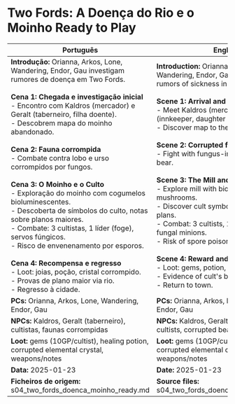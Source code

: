 # Two Fords: A Doença do Rio e o Moinho  Ready to Play

| Português | English |
|-----------|---------|
| **Introdução:** Orianna, Arkos, Lone, Wandering, Endor, Gau investigam rumores de doença em Two Fords.<br><br>**Cena 1: Chegada e investigação inicial**<br>- Encontro com Kaldros (mercador) e Geralt (taberneiro, filha doente).<br>- Descobrem mapa do moinho abandonado.<br><br>**Cena 2: Fauna corrompida**<br>- Combate contra lobo e urso corrompidos por fungos.<br><br>**Cena 3: O Moinho e o Culto**<br>- Exploração do moinho com cogumelos bioluminescentes.<br>- Descoberta de símbolos do culto, notas sobre planos maiores.<br>- Combate: 3 cultistas, 1 líder (foge), servos fúngicos.<br>- Risco de envenenamento por esporos.<br><br>**Cena 4: Recompensa e regresso**<br>- Loot: joias, poção, cristal corrompido.<br>- Provas de plano maior via rio.<br>- Regresso à cidade.<br> | **Introduction:** Orianna, Arkos, Lone, Wandering, Endor, Gau investigate rumors of sickness in Two Fords.<br><br>**Scene 1: Arrival and investigation**<br>- Meet Kaldros (merchant) and Geralt (innkeeper, daughter ill).<br>- Discover map to the abandoned mill.<br><br>**Scene 2: Corrupted fauna**<br>- Fight with fungus-infected wolf and bear.<br><br>**Scene 3: The Mill and the Cult**<br>- Explore mill with bioluminescent mushrooms.<br>- Discover cult symbols, notes on bigger plans.<br>- Combat: 3 cultists, 1 leader (escapes), fungal minions.<br>- Risk of spore poisoning.<br><br>**Scene 4: Reward and return**<br>- Loot: gems, potion, corrupted crystal.<br>- Evidence of cult's bigger plan via river.<br>- Return to town.<br> |
| **PCs:** Orianna, Arkos, Lone, Wandering, Endor, Gau | **PCs:** Orianna, Arkos, Lone, Wandering, Endor, Gau |
| **NPCs:** Kaldros, Geralt (taberneiro), cultistas, faunas corrompidas | **NPCs:** Kaldros, Geralt (innkeeper), cultists, corrupted beasts |
| **Loot:** gems (10GP/cultist), healing potion, corrupted elemental crystal, weapons/notes | **Loot:** gems (10GP/cultist), healing potion, corrupted elemental crystal, weapons/notes |
| **Data:** 2025-01-23 | **Date:** 2025-01-23 |
| **Ficheiros de origem:** s04_two_fords_doenca_moinho_ready.md | **Source files:** s04_two_fords_doenca_moinho_ready.md |


















